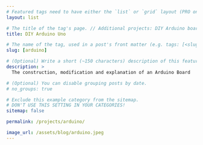 ```yaml
---
# Featured tags need to have either the `list` or `grid` layout (PRO only).
layout: list

# The title of the tag's page. // Additional projects: DIY Arduino board, Tic-Tac-Toe Arduino Shield, 
title: DIY Arduino Uno

# The name of the tag, used in a post's front matter (e.g. tags: [<slug>]).
slug: [arduino]

# (Optional) Write a short (~150 characters) description of this featured tag.
description: >
  The construction, modification and explanation of an Arduino Board

# (Optional) You can disable grouping posts by date.
# no_groups: true

# Exclude this example category from the sitemap.
# DON'T USE THIS SETTING IN YOUR CATEGORIES!
sitemap: false

permalink: /projects/arduino/

image_url: /assets/blog/arduino.jpeg
---
```

